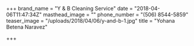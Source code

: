 +++
brand_name = "Y & B Cleaning Service"
date = "2018-04-06T11:47:34Z"
masthead_image = ""
phone_number = "(506) 8544-5859"
teaser_image = "/uploads/2018/04/06/y-and-b-1.jpg"
title = "Yohana Betena Naravez"

+++
